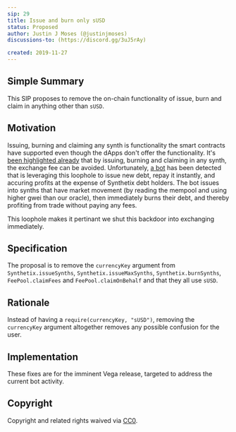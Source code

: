 ```yaml
---
sip: 29
title: Issue and burn only sUSD
status: Proposed
author: Justin J Moses (@justinjmoses)
discussions-to: (https://discord.gg/3uJ5rAy)

created: 2019-11-27
---
```


<!--You can leave these HTML comments in your merged SIP and delete the visible duplicate text guides, they will not appear and may be helpful to refer to if you edit it again. This is the suggested template for new SIPs. Note that an SIP number will be assigned by an editor. When opening a pull request to submit your SIP, please use an abbreviated title in the filename, `sip-draft_title_abbrev.md`. The title should be 44 characters or less.-->

## Simple Summary

<!--"If you can't explain it simply, you don't understand it well enough." Provide a simplified and layman-accessible explanation of the SIP.-->

This SIP proposes to remove the on-chain functionality of issue, burn and claim in anything other than `sUSD`.

## Motivation

<!--The motivation is critical for SIPs that want to change Synthetix. It should clearly explain why the existing protocol specification is inadequate to address the problem that the SIP solves. SIP submissions without sufficient motivation may be rejected outright.-->

Issuing, burning and claiming any synth is functionality the smart contracts have supported even though the dApps don't offer the functionality. It's [been highlighted already](https://github.com/Synthetixio/synthetix/issues/311) that by issuing, burning and claiming in any synth, the exchange fee can be avoided. Unfortunately, [a bot](https://etherscan.io/address/0xc0fb2a3be460a9a027ab55b947f8461402284f7d) has been detected that is leveraging this loophole to issue new debt, repay it instantly, and accuring profits at the expense of Synthetix debt holders. The bot issues into synths that have market movement (by reading the mempool and using higher gwei than our oracle), then immediately burns their debt, and thereby profiting from trade without paying any fees.

This loophole makes it pertinant we shut this backdoor into exchanging immediately.

## Specification

<!--The technical specification should describe the syntax and semantics of any new feature.-->

The proposal is to remove the `currencyKey` argument from `Synthetix.issueSynths`, `Synthetix.issueMaxSynths`, `Synthetix.burnSynths`, `FeePool.claimFees` and `FeePool.claimOnBehalf` and that they all use `sUSD`.

## Rationale

<!--The rationale fleshes out the specification by describing what motivated the design and why particular design decisions were made. It should describe alternate designs that were considered and related work, e.g. how the feature is supported in other languages. The rationale may also provide evidence of consensus within the community, and should discuss important objections or concerns raised during discussion.-->

Instead of having a `require(currencyKey, "sUSD")`, removing the `currencyKey` argument altogether removes any possible confusion for the user.

## Implementation

<!--The implementations must be completed before any SIP is given status "Implemented", but it need not be completed before the SIP is "Approved". While there is merit to the approach of reaching consensus on the specification and rationale before writing code, the principle of "rough consensus and running code" is still useful when it comes to resolving many discussions of API details.-->

These fixes are for the imminent Vega release, targeted to address the current bot activity.

## Copyright

Copyright and related rights waived via [CC0](https://creativecommons.org/publicdomain/zero/1.0/).
